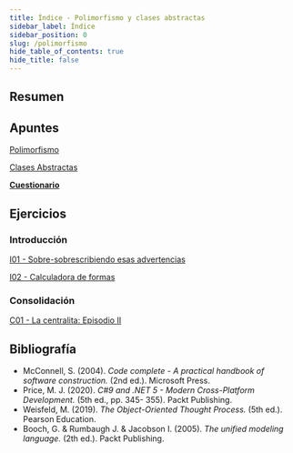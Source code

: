 ```yaml
---
title: Índice - Polimorfismo y clases abstractas
sidebar_label: Índice
sidebar_position: 0
slug: /polimorfismo
hide_table_of_contents: true
hide_title: false
---
```


## Resumen

## Apuntes
[Polimorfismo](./Apuntes/00-polimorfismo.md)

[Clases Abstractas](./Apuntes/01-clases-abstractas.md)

**[Cuestionario](./Apuntes/cuestionario.md)**

## Ejercicios
### Introducción
[I01 - Sobre-sobrescribiendo esas advertencias](./Ejercicios/I01-sobre-sobrescribiendo-esas-advertencias.md)

[I02 - Calculadora de formas](./Ejercicios/I02-calculadora-formas.md)

### Consolidación
[C01 - La centralita: Episodio II](./Ejercicios/C01-la-centralita-episodio-II.md)

## Bibliografía
* McConnell, S. (2004). *Code complete - A practical handbook of software construction.* (2nd ed.). Microsoft Press.
* Price, M. J. (2020). *C#9 and .NET 5 - Modern Cross-Platform Development.* (5th ed., pp. 345- 355). Packt Publishing.
* Weisfeld, M. (2019). *The Object-Oriented Thought Process.* (5th ed.). Pearson Education.
* Booch, G. & Rumbaugh J. & Jacobson I. (2005). *The unified modeling language.* (2th ed.). Packt Publishing.

